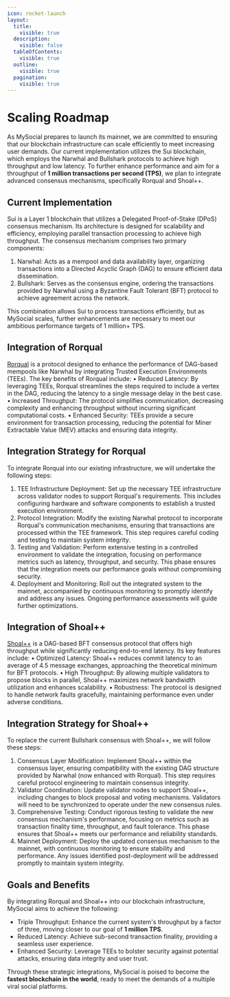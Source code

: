 ```yaml
---
icon: rocket-launch
layout:
  title:
    visible: true
  description:
    visible: false
  tableOfContents:
    visible: true
  outline:
    visible: true
  pagination:
    visible: true
---
```


# Scaling Roadmap

As MySocial prepares to launch its mainnet, we are committed to ensuring that our blockchain infrastructure can scale efficiently to meet increasing user demands. Our current implementation utilizes the Sui blockchain, which employs the Narwhal and Bullshark protocols to achieve high throughput and low latency. To further enhance performance and aim for a throughput of **1 million transactions per second (TPS)**, we plan to integrate advanced consensus mechanisms, specifically Rorqual and Shoal++.

## Current Implementation

Sui is a Layer 1 blockchain that utilizes a Delegated Proof-of-Stake (DPoS) consensus mechanism. Its architecture is designed for scalability and efficiency, employing parallel transaction processing to achieve high throughput. The consensus mechanism comprises two primary components:

1. Narwhal: Acts as a mempool and data availability layer, organizing transactions into a Directed Acyclic Graph (DAG) to ensure efficient data dissemination.
2. Bullshark: Serves as the consensus engine, ordering the transactions provided by Narwhal using a Byzantine Fault Tolerant (BFT) protocol to achieve agreement across the network.

This combination allows Sui to process transactions efficiently, but as MySocial scales, further enhancements are necessary to meet our ambitious performance targets of 1 million+ TPS.

## Integration of Rorqual

[Rorqual](https://arxiv.org/html/2408.14099v1) is a protocol designed to enhance the performance of DAG-based mempools like Narwhal by integrating Trusted Execution Environments (TEEs). The key benefits of Rorqual include: • Reduced Latency: By leveraging TEEs, Rorqual streamlines the steps required to include a vertex in the DAG, reducing the latency to a single message delay in the best case. • Increased Throughput: The protocol simplifies communication, decreasing complexity and enhancing throughput without incurring significant computational costs. • Enhanced Security: TEEs provide a secure environment for transaction processing, reducing the potential for Miner Extractable Value (MEV) attacks and ensuring data integrity.

## Integration Strategy for Rorqual

To integrate Rorqual into our existing infrastructure, we will undertake the following steps:

1. TEE Infrastructure Deployment: Set up the necessary TEE infrastructure across validator nodes to support Rorqual's requirements. This includes configuring hardware and software components to establish a trusted execution environment.
2. Protocol Integration: Modify the existing Narwhal protocol to incorporate Rorqual's communication mechanisms, ensuring that transactions are processed within the TEE framework. This step requires careful coding and testing to maintain system integrity.
3. Testing and Validation: Perform extensive testing in a controlled environment to validate the integration, focusing on performance metrics such as latency, throughput, and security. This phase ensures that the integration meets our performance goals without compromising security.
4. Deployment and Monitoring: Roll out the integrated system to the mainnet, accompanied by continuous monitoring to promptly identify and address any issues. Ongoing performance assessments will guide further optimizations.

## Integration of Shoal++

[Shoal++](https://arxiv.org/abs/2405.20488) is a DAG-based BFT consensus protocol that offers high throughput while significantly reducing end-to-end latency. Its key features include: • Optimized Latency: Shoal++ reduces commit latency to an average of 4.5 message exchanges, approaching the theoretical minimum for BFT protocols. • High Throughput: By allowing multiple validators to propose blocks in parallel, Shoal++ maximizes network bandwidth utilization and enhances scalability. • Robustness: The protocol is designed to handle network faults gracefully, maintaining performance even under adverse conditions.

## Integration Strategy for Shoal++

To replace the current Bullshark consensus with Shoal++, we will follow these steps:

1. Consensus Layer Modification: Implement Shoal++ within the consensus layer, ensuring compatibility with the existing DAG structure provided by Narwhal (now enhanced with Rorqual). This step requires careful protocol engineering to maintain consensus integrity.
2. Validator Coordination: Update validator nodes to support Shoal++, including changes to block proposal and voting mechanisms. Validators will need to be synchronized to operate under the new consensus rules.
3. Comprehensive Testing: Conduct rigorous testing to validate the new consensus mechanism's performance, focusing on metrics such as transaction finality time, throughput, and fault tolerance. This phase ensures that Shoal++ meets our performance and reliability standards.
4. Mainnet Deployment: Deploy the updated consensus mechanism to the mainnet, with continuous monitoring to ensure stability and performance. Any issues identified post-deployment will be addressed promptly to maintain system integrity.

## Goals and Benefits

By integrating Rorqual and Shoal++ into our blockchain infrastructure, MySocial aims to achieve the following:

* Triple Throughput: Enhance the current system's throughput by a factor of three, moving closer to our goal of **1 million TPS**.
* Reduced Latency: Achieve sub-second transaction finality, providing a seamless user experience.
* Enhanced Security: Leverage TEEs to bolster security against potential attacks, ensuring data integrity and user trust.

Through these strategic integrations, MySocial is poised to become the **fastest blockchain in the world**, ready to meet the demands of a multiple viral social platforms.
